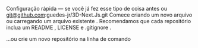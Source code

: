 Configuração rápida — se você já fez esse tipo de coisa antes
ou
git@github.com:guedes-jr/3D-Next.Js.git
Comece criando um novo arquivo ou carregando um arquivo existente . Recomendamos que cada repositório inclua um README , LICENSE e .gitignore .

…ou crie um novo repositório na linha de comando
